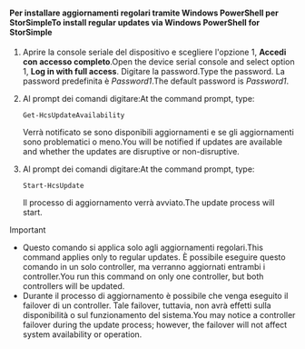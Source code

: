 <!--author=SharS last changed: 11/18/16-->

#### <a name="to-install-regular-updates-via-windows-powershell-for-storsimple"></a><span data-ttu-id="fd9e5-101">Per installare aggiornamenti regolari tramite Windows PowerShell per StorSimple</span><span class="sxs-lookup"><span data-stu-id="fd9e5-101">To install regular updates via Windows PowerShell for StorSimple</span></span>
1. <span data-ttu-id="fd9e5-102">Aprire la console seriale del dispositivo e scegliere l'opzione 1, **Accedi con accesso completo**.</span><span class="sxs-lookup"><span data-stu-id="fd9e5-102">Open the device serial console and select option 1, **Log in with full access**.</span></span> <span data-ttu-id="fd9e5-103">Digitare la password.</span><span class="sxs-lookup"><span data-stu-id="fd9e5-103">Type the password.</span></span> <span data-ttu-id="fd9e5-104">La password predefinita è *Password1*.</span><span class="sxs-lookup"><span data-stu-id="fd9e5-104">The default password is *Password1*.</span></span> 
2. <span data-ttu-id="fd9e5-105">Al prompt dei comandi digitare:</span><span class="sxs-lookup"><span data-stu-id="fd9e5-105">At the command prompt, type:</span></span>
   
     `Get-HcsUpdateAvailability`
   
    <span data-ttu-id="fd9e5-106">Verrà notificato se sono disponibili aggiornamenti e se gli aggiornamenti sono problematici o meno.</span><span class="sxs-lookup"><span data-stu-id="fd9e5-106">You will be notified if updates are available and whether the updates are disruptive or non-disruptive.</span></span>
3. <span data-ttu-id="fd9e5-107">Al prompt dei comandi digitare:</span><span class="sxs-lookup"><span data-stu-id="fd9e5-107">At the command prompt, type:</span></span>
   
     `Start-HcsUpdate`
   
    <span data-ttu-id="fd9e5-108">Il processo di aggiornamento verrà avviato.</span><span class="sxs-lookup"><span data-stu-id="fd9e5-108">The update process will start.</span></span>

> [!IMPORTANT]
> * <span data-ttu-id="fd9e5-109">Questo comando si applica solo agli aggiornamenti regolari.</span><span class="sxs-lookup"><span data-stu-id="fd9e5-109">This command applies only to regular updates.</span></span> <span data-ttu-id="fd9e5-110">È possibile eseguire questo comando in un solo controller, ma verranno aggiornati entrambi i controller.</span><span class="sxs-lookup"><span data-stu-id="fd9e5-110">You run this command on only one controller, but both controllers will be updated.</span></span> 
> * <span data-ttu-id="fd9e5-111">Durante il processo di aggiornamento è possibile che venga eseguito il failover di un controller. Tale failover, tuttavia, non avrà effetti sulla disponibilità o sul funzionamento del sistema.</span><span class="sxs-lookup"><span data-stu-id="fd9e5-111">You may notice a controller failover during the update process; however, the failover will not affect system availability or operation.</span></span>
> 
> 

